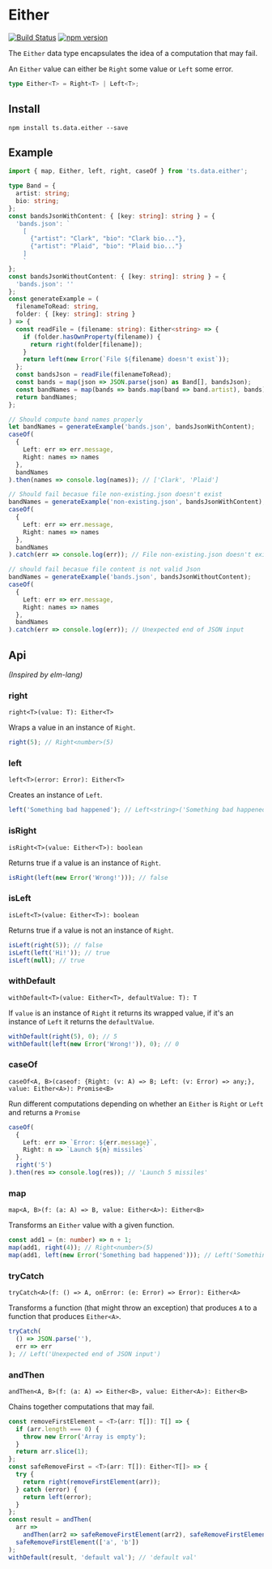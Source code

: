 # Either

[![Build Status](https://travis-ci.org/joanllenas/ts.data.either.svg?branch=master)](https://travis-ci.org/joanllenas/ts.data.either)
[![npm version](https://badge.fury.io/js/ts.data.either.svg)](https://badge.fury.io/js/ts.data.either)

The `Either` data type encapsulates the idea of a computation that may fail.

An `Either` value can either be `Right` some value or `Left` some error.

```ts
type Either<T> = Right<T> | Left<T>;
```

## Install

```
npm install ts.data.either --save
```

## Example

```ts
import { map, Either, left, right, caseOf } from 'ts.data.either';

type Band = {
  artist: string;
  bio: string;
};
const bandsJsonWithContent: { [key: string]: string } = {
  'bands.json': `
    [
      {"artist": "Clark", "bio": "Clark bio..."},
      {"artist": "Plaid", "bio": "Plaid bio..."}
    ]
    `
};
const bandsJsonWithoutContent: { [key: string]: string } = {
  'bands.json': ''
};
const generateExample = (
  filenameToRead: string,
  folder: { [key: string]: string }
) => {
  const readFile = (filename: string): Either<string> => {
    if (folder.hasOwnProperty(filename)) {
      return right(folder[filename]);
    }
    return left(new Error(`File ${filename} doesn't exist`));
  };
  const bandsJson = readFile(filenameToRead);
  const bands = map(json => JSON.parse(json) as Band[], bandsJson);
  const bandNames = map(bands => bands.map(band => band.artist), bands);
  return bandNames;
};

// Should compute band names properly
let bandNames = generateExample('bands.json', bandsJsonWithContent);
caseOf(
  {
    Left: err => err.message,
    Right: names => names
  },
  bandNames
).then(names => console.log(names)); // ['Clark', 'Plaid']

// Should fail becasue file non-existing.json doesn't exist
bandNames = generateExample('non-existing.json', bandsJsonWithContent);
caseOf(
  {
    Left: err => err.message,
    Right: names => names
  },
  bandNames
).catch(err => console.log(err)); // File non-existing.json doesn't exist

// should fail becasue file content is not valid Json
bandNames = generateExample('bands.json', bandsJsonWithoutContent);
caseOf(
  {
    Left: err => err.message,
    Right: names => names
  },
  bandNames
).catch(err => console.log(err)); // Unexpected end of JSON input
```

## Api

_(Inspired by elm-lang)_

### right

`right<T>(value: T): Either<T>`

Wraps a value in an instance of `Right`.

```ts
right(5); // Right<number>(5)
```

### left

`left<T>(error: Error): Either<T>`

Creates an instance of `Left`.

```ts
left('Something bad happened'); // Left<string>('Something bad happened')
```

### isRight

`isRight<T>(value: Either<T>): boolean`

Returns true if a value is an instance of `Right`.

```ts
isRight(left(new Error('Wrong!'))); // false
```

### isLeft

`isLeft<T>(value: Either<T>): boolean`

Returns true if a value is not an instance of `Right`.

```ts
isLeft(right(5)); // false
isLeft(left('Hi!')); // true
isLeft(null); // true
```

### withDefault

`withDefault<T>(value: Either<T>, defaultValue: T): T`

If `value` is an instance of `Right` it returns its wrapped value, if it's an instance of `Left` it returns the `defaultValue`.

```ts
withDefault(right(5), 0); // 5
withDefault(left(new Error('Wrong!')), 0); // 0
```

### caseOf

`caseOf<A, B>(caseof: {Right: (v: A) => B; Left: (v: Error) => any;}, value: Either<A>): Promise<B>`

Run different computations depending on whether an `Either` is `Right` or `Left` and returns a `Promise`

```ts
caseOf(
  {
    Left: err => `Error: ${err.message}`,
    Right: n => `Launch ${n} missiles`
  },
  right('5')
).then(res => console.log(res)); // 'Launch 5 missiles'
```

### map

`map<A, B>(f: (a: A) => B, value: Either<A>): Either<B>`

Transforms an `Either` value with a given function.

```ts
const add1 = (n: number) => n + 1;
map(add1, right(4)); // Right<number>(5)
map(add1, left(new Error('Something bad happened'))); // Left('Something bad happened')
```

### tryCatch

`tryCatch<A>(f: () => A, onError: (e: Error) => Error): Either<A>`

Transforms a function (that might throw an exception) that produces `A` to a function that produces `Either<A>`.

```ts
tryCatch(
  () => JSON.parse(''),
  err => err
); // Left('Unexpected end of JSON input')
```

### andThen

`andThen<A, B>(f: (a: A) => Either<B>, value: Either<A>): Either<B>`

Chains together computations that may fail.

```ts
const removeFirstElement = <T>(arr: T[]): T[] => {
  if (arr.length === 0) {
    throw new Error('Array is empty');
  }
  return arr.slice(1);
};
const safeRemoveFirst = <T>(arr: T[]): Either<T[]> => {
  try {
    return right(removeFirstElement(arr));
  } catch (error) {
    return left(error);
  }
};
const result = andThen(
  arr =>
    andThen(arr2 => safeRemoveFirstElement(arr2), safeRemoveFirstElement(arr)),
  safeRemoveFirstElement(['a', 'b'])
);
withDefault(result, 'default val'); // 'default val'
```
